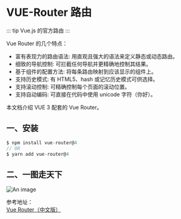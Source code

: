 # VUE-Router 路由

::: tip
Vue.js 的官方路由
:::

Vue Router 的几个特点：

- 富有表现力的路由语法: 用直观且强大的语法来定义静态或动态路由。
- 细致的导航控制: 可拦截任何导航并更精确地控制其结果。
- 基于组件的配置方法: 将每条路由映射到应该显示的组件上。
- 支持历史模式: 有 HTML5、hash 或记忆历史模式可供选择。
- 支持滚动控制: 可精确控制每个页面的滚动位置。
- 支持自动编码: 可直接在代码中使用 unicode 字符（你好）。

本文档介绍 VUE 3 配套的 Vue Router。

## 一、安装

```js
$ npm install vue-router@4
// OR
$ yarn add vue-router@4
```

## 二、一图走天下

![An image](/images/prev/vue_router.png)

参考地址：<br/>
<a href="https://router.vuejs.org/zh/" target="_blank">Vue Router（中文版）</a><br />
